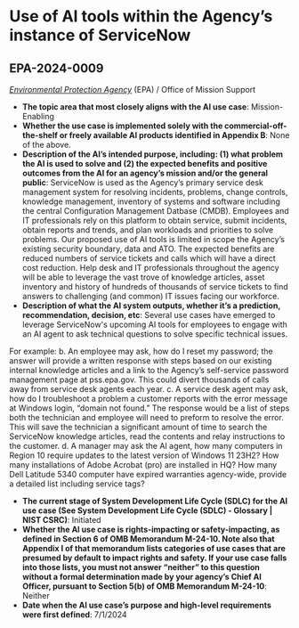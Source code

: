 # Use of AI tools within the Agency’s instance of ServiceNow
## EPA-2024-0009
_[Environmental Protection Agency](<../3_agency/Environmental Protection Agency.md>)_ (EPA) / Office of Mission Support


+ **The topic area that most closely aligns with the AI use case**: Mission-Enabling
+ **Whether the use case is implemented solely with the commercial-off-the-shelf or freely available AI products identified in Appendix B**: None of the above.
+ **Description of the AI’s intended purpose, including: (1) what problem the AI is used to solve and (2) the expected benefits and positive outcomes from the AI for an agency’s mission and/or the general public**: ServiceNow is used as the Agency’s primary service desk management system for resolving incidents, problems, change controls, knowledge management, inventory of systems and software including the central Configuration Management Datbase (CMDB).  Employees and IT professionals rely on this platform to obtain service, submit incidents, obtain reports and trends, and plan workloads and priorities to solve problems.  Our proposed use of AI tools is limited in scope the Agency’s existing security boundary, data and ATO.  The expected benefits are reduced numbers of service tickets and calls which will have a direct cost reduction.  Help desk and IT professionals throughout the agency will be able to leverage the vast trove of knowledge articles, asset inventory and history of hundreds of thousands of service tickets to find answers to challenging (and common) IT issues facing our workforce.
+ **Description of what the AI system outputs, whether it’s a prediction, recommendation, decision, etc**: Several use cases have emerged to leverage ServiceNow's upcoming AI tools for employees to engage with an AI agent to ask technical questions to solve specific technical issues.  

For example:
b.	An employee may ask, how do I reset my password; the answer will provide a written response with steps based on our existing internal knowledge articles and a link to the Agency’s self-service password management page at pss.epa.gov.  This could divert thousands of calls away from service desk agents each year.
c.	A service desk agent may ask, how do I troubleshoot a problem a customer reports with the error message at Windows login, “domain not found.”  The response would be a list of steps both the technician and employee will need to preform to resolve the error.  This will save the technician a significant amount of time to search the ServiceNow knowledge articles, read the contents and relay instructions to the customer.
d.	A manager may ask the AI agent, how many computers in Region 10 require updates to the latest version of Windows 11 23H2?  How many installations of Adobe Acrobat (pro) are installed in HQ?  How many Dell Latitude 5340 computer have expired warranties agency-wide, provide a detailed list including service tags?
+ **The current stage of System Development Life Cycle (SDLC) for the AI use case (See System Development Life Cycle (SDLC) - Glossary | NIST CSRC)**: Initiated
+ **Whether the AI use case is rights-impacting or safety-impacting, as defined in Section 6 of OMB Memorandum M-24-10. Note also that Appendix I of that memorandum lists categories of use cases that are presumed by default to impact rights and safety. If your use case falls into those lists, you must not answer “neither” to this question without a formal determination made by your agency’s Chief AI Officer, pursuant to Section 5(b) of OMB Memorandum M-24-10**: Neither
+ **Date when the AI use case’s purpose and high-level requirements were first defined**: 7/1/2024
